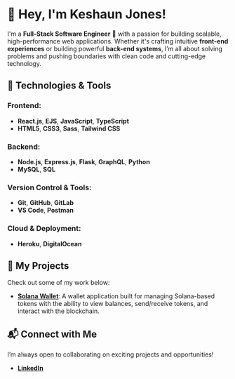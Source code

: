 
# 👋 Hey, I'm **Keshaun Jones**! 

I'm a **Full-Stack Software Engineer** 🚀 with a passion for building scalable, high-performance web applications. Whether it's crafting intuitive **front-end experiences** or building powerful **back-end systems**, I’m all about solving problems and pushing boundaries with clean code and cutting-edge technology.

## 🔧 **Technologies & Tools**

### Frontend:
- **React.js**, **EJS**, **JavaScript**, **TypeScript**
- **HTML5**, **CSS3**, **Sass**, **Tailwind CSS**

### Backend:
- **Node.js**, **Express.js**, **Flask**, **GraphQL**, **Python**
- **MySQL**, **SQL**

### Version Control & Tools:
- **Git**, **GitHub**, **GitLab**
- **VS Code**, **Postman**

### Cloud & Deployment:
- **Heroku**, **DigitalOcean**

## 🚀 **My Projects**  
Check out some of my work below:

- **[Solana Wallet](https://github.com/Keshaunj/solana-wallet)**: A wallet application built for managing Solana-based tokens with the ability to view balances, send/receive tokens, and interact with the blockchain.

## 📬 **Connect with Me**  
I’m always open to collaborating on exciting projects and opportunities!

- **[LinkedIn](https://www.linkedin.com/in/keshaun-jones-091b8b185/)**
